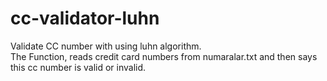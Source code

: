 # cc-validator-luhn
Validate CC number with using luhn algorithm.</br>
The Function, reads credit card numbers from numaralar.txt and then says this cc number is valid or invalid.
